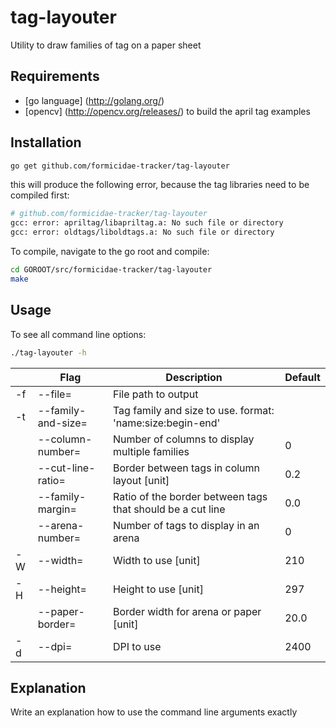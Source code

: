 # tag-layouter
Utility to draw families of tag on a paper sheet

## Requirements
* [go language] (http://golang.org/)
* [opencv] (http://opencv.org/releases/) to build the april tag examples

## Installation
```bash
go get github.com/formicidae-tracker/tag-layouter
```
this will produce the following error, because the tag libraries need to be compiled first:
```bash
# github.com/formicidae-tracker/tag-layouter
gcc: error: apriltag/libapriltag.a: No such file or directory
gcc: error: oldtags/liboldtags.a: No such file or directory
```
To compile, navigate to the go root and compile:
```bash
cd GOROOT/src/formicidae-tracker/tag-layouter
make
```

## Usage
To see all command line options:
```bash
./tag-layouter -h
```

|    | Flag               | Description                                                | Default |
|----|--------------------|------------------------------------------------------------|---------|
| -f | --file=            | File path to output                                        |         |
| -t | --family-and-size= | Tag family and size to use. format: 'name:size:begin-end'  |         |
|    | --column-number=   | Number of columns to display multiple families             | 0       |
|    | --cut-line-ratio=  | Border between tags in column layout [unit]                | 0.2     |
|    | --family-margin=   | Ratio of the border between tags that should be a cut line | 0.0     |
|    | --arena-number=    | Number of tags to display in an arena                      | 0       |
| -W | --width=           | Width to use [unit]                                        | 210     |
| -H | --height=          | Height to use [unit]                                       | 297     |
|    | --paper-border=    | Border width for arena or paper [unit]                     | 20.0    |
| -d | --dpi=             | DPI to use                                                 | 2400    |

## Explanation
Write an explanation how to use the command line arguments exactly
